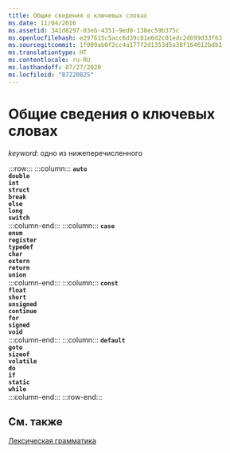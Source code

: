 ```yaml
---
title: Общие сведения о ключевых словах
ms.date: 11/04/2016
ms.assetid: 341d8297-03eb-4351-9ed0-138ec59b375c
ms.openlocfilehash: e297615c5acc6d39c81e6d2c01edc2d699d33f63
ms.sourcegitcommit: 1f009ab0f2cc4a177f2d1353d5a38f164612bdb1
ms.translationtype: HT
ms.contentlocale: ru-RU
ms.lasthandoff: 07/27/2020
ms.locfileid: "87220825"
---
```

# <a name="summary-of-keywords"></a>Общие сведения о ключевых словах

*keyword*: одно из нижеперечисленного

:::row:::
    :::column:::
        **`auto`**<br/>
        **`double`**<br/>
        **`int`**<br/>
        **`struct`**<br/>
        **`break`**<br/>
        **`else`**<br/>
        **`long`**<br/>
        **`switch`**<br/>
    :::column-end:::
    :::column:::
        **`case`**<br/>
        **`enum`**<br/>
        **`register`**<br/>
        **`typedef`**<br/>
        **`char`**<br/>
        **`extern`**<br/>
        **`return`**<br/>
        **`union`**<br/>
    :::column-end:::
    :::column:::
        **`const`**<br/>
        **`float`**<br/>
        **`short`**<br/>
        **`unsigned`**<br/>
        **`continue`**<br/>
        **`for`**<br/>
        **`signed`**<br/>
        **`void`**<br/>
    :::column-end:::
    :::column:::
        **`default`**<br/>
        **`goto`**<br/>
        **`sizeof`**<br/>
        **`volatile`**<br/>
        **`do`**<br/>
        **`if`**<br/>
        **`static`**<br/>
        **`while`**<br/>
    :::column-end:::
:::row-end:::

## <a name="see-also"></a>См. также

[Лексическая грамматика](../c-language/lexical-grammar.md)
